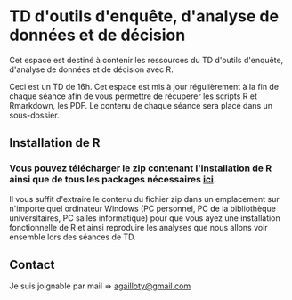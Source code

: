 # TD d'outils d'enquête, d'analyse de données et de décision
Cet espace est destiné à contenir les ressources du TD d'outils d'enquête, d'analyse de données et de décision avec R.

Ceci est un TD de 16h. 
Cet espace est mis à jour régulièrement à la fin de chaque séance afin de vous permettre de récuperer les scripts R et Rmarkdown, les PDF. Le contenu de chaque séance sera placé dans un sous-dossier. 

## Installation de R
### Vous pouvez télécharger le zip contenant l'installation de R ainsi que de tous les packages nécessaires [ici](https://drive.google.com/file/d/193Rr8cmXsHrUUG5m1Yi5Ne7pWXk-GHtA/view?usp=sharing).

Il vous suffit d'extraire le contenu du fichier zip dans un emplacement sur n'importe quel ordinateur Windows (PC personnel, PC de la bibliothèque universitaires, PC salles informatique) pour que vous ayez une installation fonctionnelle de R et ainsi reproduire les analyses que nous allons voir ensemble lors des séances de TD. 

## Contact 
Je suis joignable par mail => agailloty@gmail.com
